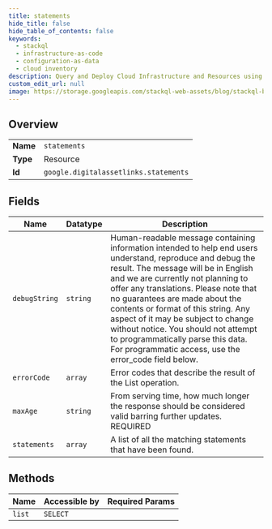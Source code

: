 ```yaml
---
title: statements
hide_title: false
hide_table_of_contents: false
keywords:
  - stackql
  - infrastructure-as-code
  - configuration-as-data
  - cloud inventory
description: Query and Deploy Cloud Infrastructure and Resources using SQL
custom_edit_url: null
image: https://storage.googleapis.com/stackql-web-assets/blog/stackql-blog-post-featured-image.png
---
```

  
    

## Overview
<table><tbody>
<tr><td><b>Name</b></td><td><code>statements</code></td></tr>
<tr><td><b>Type</b></td><td>Resource</td></tr>
<tr><td><b>Id</b></td><td><code>google.digitalassetlinks.statements</code></td></tr>
</tbody></table>

## Fields
| Name | Datatype | Description |
| ---- | -------- | ----------- |
| `debugString` | `string` | Human-readable message containing information intended to help end users understand, reproduce and debug the result. The message will be in English and we are currently not planning to offer any translations. Please note that no guarantees are made about the contents or format of this string. Any aspect of it may be subject to change without notice. You should not attempt to programmatically parse this data. For programmatic access, use the error_code field below. |
| `errorCode` | `array` | Error codes that describe the result of the List operation. |
| `maxAge` | `string` | From serving time, how much longer the response should be considered valid barring further updates. REQUIRED |
| `statements` | `array` | A list of all the matching statements that have been found. |
## Methods
| Name | Accessible by | Required Params |
| ---- | ------------- | --------------- |
| `list` | `SELECT` |  |
